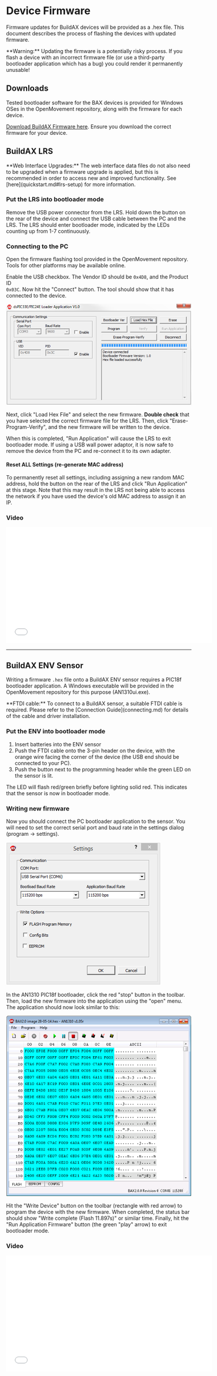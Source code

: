 
# Device Firmware

Firmware updates for BuildAX devices will be provided as a .hex file. This 
document describes the process of flashing the devices with updated firmware.

<span class="alert alert-error"> 
**Warning:** Updating the firmware is a potentially risky process. If you 
 flash a device with an incorrect firmware file (or use a third-party
 bootloader application which has a bug) you could render it permanently unusable!
</span>

## Downloads
Tested bootloader software for the BAX devices is provided for Windows OSes
in the OpenMovement repository, along with the firmware for each device. 

[Download BuildAX Firmware here](https://github.com/digitalinteraction/openmovement/tree/master/Downloads/BuildAX). 
Ensure you download the correct firmware for your device.


## BuildAX LRS

<span class="alert alert-info"> 
**Web Interface Upgrades:**
The web interface data files do not also need to be upgraded when a firmware
upgrade is applied, but this is recommended in order to access new and
improved functionality. See [here](quickstart.md#lrs-setup) for more information.
</span>

### Put the LRS into bootloader mode

Remove the USB power connector from the LRS. Hold down the button on the 
rear of the device and connect the USB cable between the PC and the LRS. 
The LRS should enter bootloader mode, indicated by the LEDs counting up 
from 1-7 continuously. 

### Connecting to the PC 

Open the firmware flashing tool provided in the OpenMovement repository. 
Tools for other platforms may be available online.

Enable the USB checkbox. The Vendor ID should be `0x4D8`, and the Product ID  
`0x03C`. Now hit the "Connect" button. The tool should show that it has 
connected to the device.

 ![BuildAX Bootloader](img/baxbootloader.png)

Next, click "Load Hex File" and select the new firmware. **Double check** that
you have selected the correct firmware file for the LRS. Then, click
"Erase-Program-Verify", and the new firmware will be written to the device.

When this is completed, "Run Application" will cause the LRS to exit
bootloader mode. If using a USB wall power adaptor, it is now safe to remove 
the device from the PC and re-connect it to its own adapter.

#### Reset ALL Settings (re-generate MAC address)

To permanently reset all settings, including assigning a new random MAC address,
hold the button on the rear of the LRS and click "Run Application" at this
stage. Note that this may result in the LRS not being able to access the
network if you have used the device's old MAC address to assign it an IP.

### Video

<iframe width="560" height="315" src="//www.youtube.com/embed/pa5SAfqBDH0" frameborder="0" allowfullscreen></iframe>


---
## BuildAX ENV Sensor

Writing a firmware `.hex` file onto a BuildAX ENV sensor requires a PIC18f 
bootloader application. A Windows executable will be provided in the 
OpenMovement repository for this purpose (AN1310ui.exe).

<span class="alert alert-warn"> 
**FTDI cable:** To connect to a BuildAX sensor, a suitable FTDI cable is 
    required. Please refer to the [Connection Guide](connecting.md) for details 
    of the cable and driver installation.
</span>

### Put the ENV into bootloader mode

 1. Insert batteries into the ENV sensor
 2. Push the FTDI cable onto the 3-pin header on the device, with the orange
    wire facing the corner of the device (the USB end should be connected to 
    your PC).
 3. Push the button next to the programming header while the green LED on the 
    sensor is lit.

The LED will flash red/green briefly before lighting solid red. This indicates
that the sensor is now in bootloader mode.

### Writing new firmware

Now you should connect the PC bootloader application to the sensor. You will 
need to set the correct serial port and baud rate in the settings dialog 
(program -> settings).

 ![ENV Bootloader app](img/env_flash_settings.png)

In the AN1310 PIC18f bootloader, click the red "stop" button in the toolbar. 
Then, load the new firmware into the application using the "open" menu. The 
application should now look similar to this: 

 ![ENV Bootloader app](img/envbootloader.png)

Hit the "Write Device" button on the toolbar (rectangle with red arrow) to 
program the device with the new firmware. When completed, the status bar 
should show "Write complete (Flash 11.897s)" or similar time. Finally, hit the
"Run Application Firmware" button (the green "play" arrow) to exit bootloader 
mode.


### Video

<iframe width="560" height="315" src="//www.youtube.com/embed/jz1PkleHc5E" frameborder="0" allowfullscreen></iframe>

